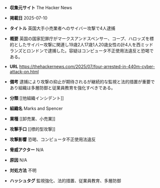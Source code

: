 - **収集元サイト**
The Hacker News

- **掲載日**
2025-07-10

- **タイトル**
英国大手小売業者へのサイバー攻撃で4人逮捕

- **概要**
英国の国家犯罪庁がマークスアンドスペンサー、コープ、ハロッズを標的としたサイバー攻撃に関連し19歳2人17歳1人20歳女性の計4人を西ミッドランズとロンドンで逮捕した。容疑はコンピュータ不正使用法違反と恐喝である。

- **URL**
https://thehackernews.com/2025/07/four-arrested-in-440m-cyber-attack-on.html

- **備考**
逮捕により攻撃の抑止が期待されるが継続的な監視と法的措置が重要であり組織は多層防御と従業員教育を強化すべきである。

- **分類**
[[他組織インシデント]]

- **組織名**
Marks and Spencer

- **業種**
[[卸売業、小売業]]

- **攻撃手口**
[[標的型攻撃]]

- **攻撃影響**
恐喝、コンピュータ不正使用法違反

- **脅威アクター**
N/A

- **原因**
N/A

- **対処方法**
不明

- **ハッシュタグ**
監視強化、法的措置、従業員教育、多層防御

